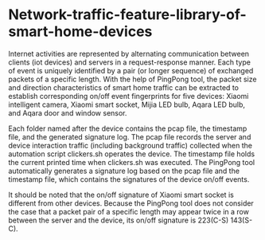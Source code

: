 # Network-traffic-feature-library-of-smart-home-devices
Internet activities are represented by alternating communication between clients (iot devices) and servers in a request-response manner. Each type of event is uniquely identified by a pair (or longer sequence) of exchanged packets of a specific length. With the help of PingPong tool, the packet size and direction characteristics of smart home traffic can be extracted to establish corresponding on/off event fingerprints for five devices: Xiaomi intelligent camera, Xiaomi smart socket, Mijia LED bulb, Aqara LED bulb, and Aqara door and window sensor.

Each folder named after the device contains the pcap file, the timestamp file, and the generated signature log. The pcap file records the server and device interaction traffic (including background traffic) collected when the automation script clickers.sh operates the device. The timestamp file holds the current printed time when clickers.sh was executed. The PingPong tool automatically generates a signature log based on the pcap file and the timestamp file, which contains the signatures of the device on/off events.

It should be noted that the on/off signature of Xiaomi smart socket is different from other devices. Because the PingPong tool does not consider the case that a packet pair of a specific length may appear twice in a row between the server and the device, its on/off signature is 223(C-S) 143(S-C).
